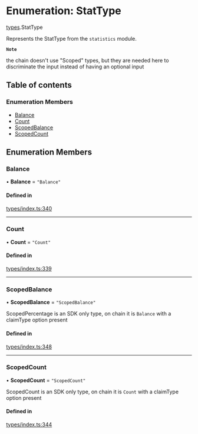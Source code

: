 # Enumeration: StatType

[types](../wiki/types).StatType

Represents the StatType from the `statistics` module.

**`Note`**

 the chain doesn't use "Scoped" types, but they are needed here to discriminate the input instead of having an optional input

## Table of contents

### Enumeration Members

- [Balance](../wiki/types.StatType#balance)
- [Count](../wiki/types.StatType#count)
- [ScopedBalance](../wiki/types.StatType#scopedbalance)
- [ScopedCount](../wiki/types.StatType#scopedcount)

## Enumeration Members

### Balance

• **Balance** = ``"Balance"``

#### Defined in

[types/index.ts:340](https://github.com/PolymeshAssociation/polymesh-sdk/blob/07a4c5b0/src/types/index.ts#L340)

___

### Count

• **Count** = ``"Count"``

#### Defined in

[types/index.ts:339](https://github.com/PolymeshAssociation/polymesh-sdk/blob/07a4c5b0/src/types/index.ts#L339)

___

### ScopedBalance

• **ScopedBalance** = ``"ScopedBalance"``

ScopedPercentage is an SDK only type, on chain it is `Balance` with a claimType option present

#### Defined in

[types/index.ts:348](https://github.com/PolymeshAssociation/polymesh-sdk/blob/07a4c5b0/src/types/index.ts#L348)

___

### ScopedCount

• **ScopedCount** = ``"ScopedCount"``

ScopedCount is an SDK only type, on chain it is `Count` with a claimType option present

#### Defined in

[types/index.ts:344](https://github.com/PolymeshAssociation/polymesh-sdk/blob/07a4c5b0/src/types/index.ts#L344)

